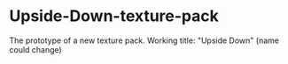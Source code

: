 # Upside-Down-texture-pack
The prototype of a new texture pack. Working title: "Upside Down" (name could change)
